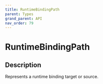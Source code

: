 ```yaml
---
title: RuntimeBindingPath
parent: Types
grand_parent: API
nav_order: 79
---
```


# RuntimeBindingPath

## Description

Represents a runtime binding target or source.
